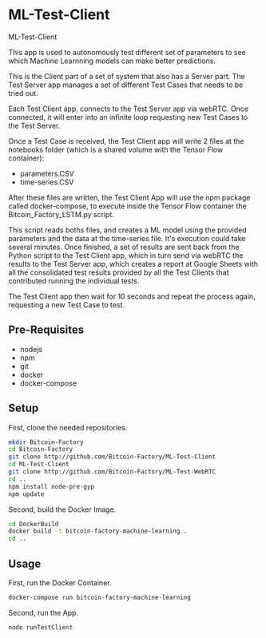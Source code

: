 # ML-Test-Client
ML-Test-Client

This app is used to autonomously test different set of parameters to see which Machine Learnning models can make better predictions.

This is the Client part of a set of system that also has a Server part. The Test Server app manages a set of different Test Cases that needs to be tried out.

Each Test Client app, connects to the Test Server app via webRTC. Once connected, it will enter into an infinite loop requesting new Test Cases to the Test Server.

Once a Test Case is received, the Test Client app will write 2 files at the notebooks folder (which is a shared volume with the Tensor Flow container):

* parameters.CSV
* time-series.CSV

After these files are written, the Test Client App will use the npm package called docker-compose, to execute inside the Tensor Flow container the Bitcoin_Factory_LSTM.py script. 

This script reads boths files, and creates a ML model using the provided parameters and the data at the time-series file. It's execution could take several minutes. Once finished, a set of results are sent back from the Python script to the Test Client app, which in turn send via webRTC the results to the Test Server app, which creates a report at Google Sheets with all the consolidated test results provided by all the Test Clients that contributed running the individual tests.

The Test Client app then wait for 10 seconds and repeat the process again, requesting a new Test Case to test.

## Pre-Requisites

* nodejs
* npm
* git
* docker
* docker-compose

## Setup

First, clone the needed repositories.

```sh
mkdir Bitcoin-Factory
cd Bitcoin-Factory
git clone http://github.com/Bitcoin-Factory/ML-Test-Client
cd ML-Test-Client
git clone http://github.com/Bitcoin-Factory/ML-Test-WebRTC
cd ..
npm install node-pre-gyp
npm update
```

Second, build the Docker Image.

```sh
cd DockerBuild
docker build -t bitcoin-factory-machine-learning .
cd ..
```

## Usage

First, run the Docker Container.

```sh
docker-compose run bitcoin-factory-machine-learning
```

Second, run the App.

```sh
node runTestClient
```